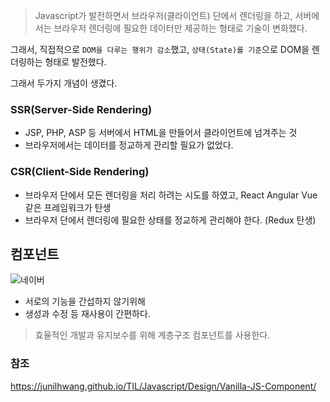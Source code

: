 
> Javascript가 발전하면서 브라우저(클라이언트) 단에서 렌더링을 하고, 서버에서는 브라우저 렌더링에 필요한 데이터만 제공하는 형태로 기술이 변화했다.


그래서, 직접적으로 `DOM을 다루는 행위가 감소`했고, 
`상태(State)를 기준`으로 DOM을 렌더링하는 형태로 발전했다.

그래서 두가지 개념이 생겼다.

### SSR(Server-Side Rendering)
- JSP, PHP, ASP 등 서버에서 HTML을 만들어서 클라이언트에 넘겨주는 것
- 브라우저에서는 데이터를 정교하게 관리할 필요가 없었다.

### CSR(Client-Side Rendering)
- 브라우저 단에서 모든 렌더링을 처리 하려는 시도를 하였고, React Angular Vue 같은 프레임워크가 탄생
- 브라우저 단에서 렌더링에 필요한 상태를 정교하게 관리해야 한다. (Redux 탄생)


## 컴포넌트 

![네이버](https://images.velog.io/images/jins/post/816328c7-f957-403f-948a-39f7fc3fbed7/image.png)

- 서로의 기능을 간섭하지 않기위해
- 생성과 수정 등 재사용이 간편하다.

> 효율적인 개발과 유지보수를 위해 계층구조 컴포넌트를 사용한다.



### 참조
https://junilhwang.github.io/TIL/Javascript/Design/Vanilla-JS-Component/
